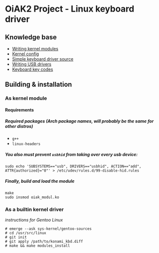 # OiAK2 Project - Linux keyboard driver


## Knowledge base

- [Writing kernel modules](http://www.tldp.org/LDP/lkmpg/2.6/html/lkmpg.html#AEN121)
- [Kernel config](https://wiki.gentoo.org/wiki/Kernel/Gentoo_Kernel_Configuration_Guide)
- [Simple keyboard driver source](https://github.com/torvalds/linux/blob/master/drivers/hid/usbhid/usbkbd.c)
- [Writing USB drivers](https://kernel.readthedocs.io/en/sphinx-samples/writing_usb_driver.html)
- [Keyboard key codes](https://gist.github.com/MightyPork/6da26e382a7ad91b5496ee55fdc73db2)


## Building & installation

### As kernel module

#### Requirements

##### Required packages (Arch package names, will probably be the same for other distros)

* `g++`
* `linux-headers`


##### You also must prevent `usbhid` from taking over every usb device:

`sudo echo 'SUBSYSTEMS=="usb", DRIVERS=="usbhid", ACTION=="add", ATTR{authorized}="0"' > /etc/udev/rules.d/99-disable-hid.rules`


##### Finally, build and load the module

```
make
sudo insmod oiak_modul.ko
```

### As a builtin kernel driver

*instructions for Gentoo Linux*

```
# emerge --ask sys-kernel/gentoo-sources
# cd /usr/src/linux
# git init
# git apply /path/to/konami_kbd.diff
# make && make modules_install
```
